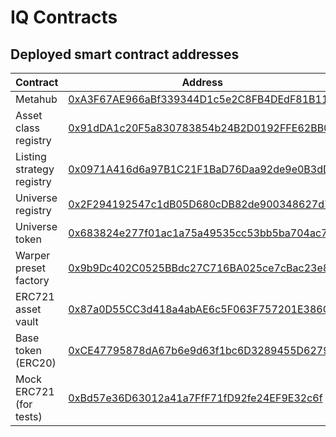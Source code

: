 # IQ Contracts

## Deployed smart contract addresses

| Contract                  | Address                                                                                                                         |
| ------------------------- | ------------------------------------------------------------------------------------------------------------------------------- |
| Metahub                   | [0xA3F67AE966aBf339344D1c5e2C8FB4DEdF81B111](https://mumbai.polygonscan.com/address/0xA3F67AE966aBf339344D1c5e2C8FB4DEdF81B111) |
| Asset class registry      | [0x91dDA1c20F5a830783854b24B2D0192FFE62BB04](https://mumbai.polygonscan.com/address/0x91dDA1c20F5a830783854b24B2D0192FFE62BB04) |
| Listing strategy registry | [0x0971A416d6a97B1C21F1BaD76Daa92de9e0B3dDE](https://mumbai.polygonscan.com/address/0x0971A416d6a97B1C21F1BaD76Daa92de9e0B3dDE) |
| Universe registry         | [0x2F294192547c1dB05D680cDB82de900348627d7E](https://mumbai.polygonscan.com/address/0x2F294192547c1dB05D680cDB82de900348627d7E) |
| Universe token            | [0x683824e277f01ac1a75a49535cc53bb5ba704ac7](https://mumbai.polygonscan.com/address/0x683824e277f01ac1a75a49535cc53bb5ba704ac7) |
| Warper preset factory     | [0x9b9Dc402C0525BBdc27C716BA025ce7cBac23e82](https://mumbai.polygonscan.com/address/0x9b9Dc402C0525BBdc27C716BA025ce7cBac23e82) |
| ERC721 asset vault        | [0x87a0D55CC3d418a4abAE6c5F063F757201E386Ce](https://mumbai.polygonscan.com/address/0x87a0D55CC3d418a4abAE6c5F063F757201E386Ce) |
| Base token (ERC20)        | [0xCE47795878dA67b6e9d63f1bc6D3289455D62792](https://mumbai.polygonscan.com/address/0xCE47795878dA67b6e9d63f1bc6D3289455D62792) |
| Mock ERC721 (for tests)   | [0xBd57e36D63012a41a7FfF71fD92fe24EF9E32c6f](https://mumbai.polygonscan.com/address/0xBd57e36D63012a41a7FfF71fD92fe24EF9E32c6f) |
